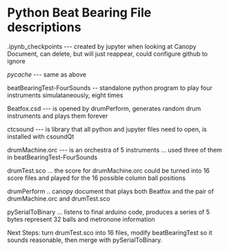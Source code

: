 # Python Beat Bearing File descriptions

.ipynb_checkpoints --- created by jupyter when looking at Canopy Document, can delete, but will just reappear, could configure github to ignore

_pycache_   --- same as above

beatBearingTest-FourSounds -- standalone python program to play four instruments simulataneously, eight times

Beatfox.csd --- is opened by drumPerform, generates random drum instruments and plays them forever

ctcsound --- is library that all python and jupyter files need to open, is installed with csoundQt

drumMachine.orc --- is an orchestra of 5 instruments ... used three of them in beatBearingTest-FourSounds 

drumTest.sco ... the score for drumMachine.orc 
could be turned into 16 score files and played for the 16 possible column ball positions

drumPerform .. canopy document that plays both Beatfox and the pair of drumMachine.orc and drumTest.sco

pySerialToBinary ... listens to final arduino code, produces a series of 5 bytes represent 32 balls and metronone information

Next Steps: turn drumTest.sco into 16 files, modify beatBearingTest so it sounds reasonable, then merge with pySerialToBinary.

